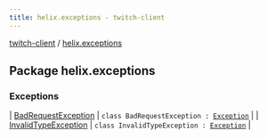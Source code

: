 ```yaml
---
title: helix.exceptions - twitch-client
---
```


[twitch-client](../index.html) / [helix.exceptions](./index.html)

## Package helix.exceptions

### Exceptions

| [BadRequestException](-bad-request-exception/index.html) | `class BadRequestException : `[`Exception`](https://kotlinlang.org/api/latest/jvm/stdlib/kotlin/-exception/index.html) |
| [InvalidTypeException](-invalid-type-exception/index.html) | `class InvalidTypeException : `[`Exception`](https://kotlinlang.org/api/latest/jvm/stdlib/kotlin/-exception/index.html) |

